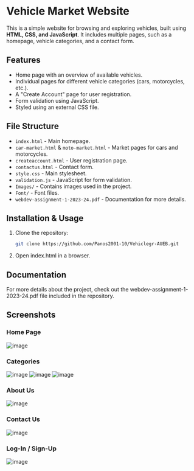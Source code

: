 # Vehicle Market Website

This is a simple website for browsing and exploring vehicles, built using **HTML, CSS, and JavaScript**. It includes multiple pages, such as a homepage, vehicle categories, and a contact form.

## Features

- Home page with an overview of available vehicles.
- Individual pages for different vehicle categories (cars, motorcycles, etc.).
- A "Create Account" page for user registration.
- Form validation using JavaScript.
- Styled using an external CSS file.

## File Structure

- `index.html` - Main homepage.
- `car-market.html` & `moto-market.html` - Market pages for cars and motorcycles.
- `createaccount.html` - User registration page.
- `contactus.html` - Contact form.
- `style.css` - Main stylesheet.
- `validation.js` - JavaScript for form validation.
- `Images/` - Contains images used in the project.
- `Font/` - Font files.
- `webdev-assignment-1-2023-24.pdf` - Documentation for more details.

## Installation & Usage

1. Clone the repository:
   ```sh
   git clone https://github.com/Panos2001-10/Vehiclegr-AUEB.git
   ```
2. Open index.html in a browser.

## Documentation

For more details about the project, check out the webdev-assignment-1-2023-24.pdf file included in the repository.

## Screenshots

### Home Page
![image](https://github.com/user-attachments/assets/5ffaf89d-6397-4e07-b0e2-d71148555023)

### Categories
![image](https://github.com/user-attachments/assets/0d3fec0c-2867-462f-9eb0-37e7956261de)
![image](https://github.com/user-attachments/assets/fca87cf6-097d-4ab9-8cee-593ae5f6ce73)
![image](https://github.com/user-attachments/assets/dc38b7d1-b887-40bd-9671-0c08f8329251)

### About Us
![image](https://github.com/user-attachments/assets/3a4dc85d-7da9-433a-aa8c-62fc95522593)

### Contact Us
![image](https://github.com/user-attachments/assets/de1838f4-6ce0-4f00-9543-8c35c0bb89db)

### Log-In / Sign-Up
![image](https://github.com/user-attachments/assets/2d52d2f6-93a0-41e4-930f-1b3843d433e2)






